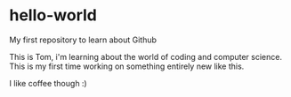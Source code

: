 # hello-world
My first repository to learn about Github

This is Tom, i'm learning about the world of coding and computer science. This is my first time working on something entirely new like this.

I like coffee though :)
